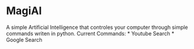 # MagiAI
A simple Artificial Intelligence that controles your computer through simple commands writen in python.
Current Commands:
    * Youtube Search
    * Google Search

